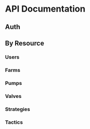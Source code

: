 # API Documentation

## Auth

## By Resource

### Users

### Farms

### Pumps

### Valves

### Strategies

### Tactics